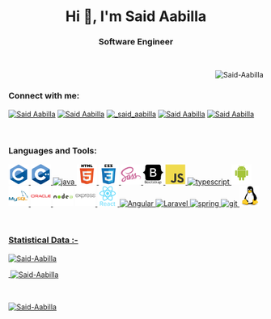 <h1 align="center">Hi 👋, I'm Said Aabilla</h1>
<h3 align="center">Software Engineer</h3>

<br>

<p><img align="right" src="https://github.com/Adam-pw/Adam-pw/blob/main/animation_500_kxa883sd.gif" alt="Said-Aabilla" /></p>

<br>

<h3 align="left">Connect with me:</h3>
<p align="left">
  <a href="mailto:said.aabilla@gmail.com" target="blank"><img align="center"
      src="https://logodownload.org/wp-content/uploads/2018/03/gmail-logo-16.png"
      alt="Said Aabilla" height="28" width="38" /></a>
  <a href="https://www.linkedin.com/in/said-aabilla/" target="blank"><img align="center"
      src="https://raw.githubusercontent.com/rahuldkjain/github-profile-readme-generator/master/src/images/icons/Social/linked-in-alt.svg"
      alt="Said Aabilla" height="30" width="40" /></a>
  <a href="https://www.instagram.com/_said_aabilla/" target="blank"><img align="center"
      src="https://raw.githubusercontent.com/rahuldkjain/github-profile-readme-generator/master/src/images/icons/Social/instagram.svg"
      alt="_said_aabilla" height="30" width="40" /></a>
  <a href="https://www.codewars.com/users/Said-Aabilla" target="blank"><img align="center"
      src="https://docs.codewars.com/logo.svg"
      alt="Said Aabilla" height="30" width="40" /></a>
 <a href="https://twitter.com/Said88217086" target="blank"><img align="center"
      src="https://raw.githubusercontent.com/rahuldkjain/github-profile-readme-generator/master/src/images/icons/Social/twitter.svg"
      alt="Said Aabilla" height="30" width="40" /></a>
</p>

<br>

<h3 align="left">Languages and Tools:</h3>
<p align="left"> 
    
<a href="https://www.cprogramming.com/" target="_blank"
    rel="noreferrer"> <img src="https://raw.githubusercontent.com/devicons/devicon/master/icons/c/c-original.svg"
      alt="c" width="40" height="40" /> </a> <a href="https://www.w3schools.com/cpp/" target="_blank" rel="noreferrer">
   <img src="https://raw.githubusercontent.com/devicons/devicon/master/icons/cplusplus/cplusplus-original.svg"
      alt="cplusplus" width="40" height="40" /> </a> <a href="https://www.oracle.com/java/" target="_blank" rel="noreferrer">
   <img src="https://upload.wikimedia.org/wikipedia/fr/thumb/2/2e/Java_Logo.svg/550px-Java_Logo.svg.png"
      alt="java" width="40" height="40" /> </a> <a href="https://www.w3.org/html/" target="_blank" rel="noreferrer"> <img 
      src="https://raw.githubusercontent.com/devicons/devicon/master/icons/html5/html5-original-wordmark.svg"
      alt="html5" width="40" height="40" /> </a> <a href="https://www.w3schools.com/css/" target="_blank"
    rel="noreferrer"> <img src="https://raw.githubusercontent.com/devicons/devicon/master/icons/css3/css3-original-wordmark.svg" alt="css3"
      width="40" height="40" /> </a> <a href="https://sass-lang.com" target="_blank" rel="noreferrer"> <img
      src="https://raw.githubusercontent.com/devicons/devicon/master/icons/sass/sass-original.svg" alt="sass" width="40"
      height="40" /> </a> <a href="https://getbootstrap.com" target="_blank" rel="noreferrer">
     <img src="https://raw.githubusercontent.com/devicons/devicon/master/icons/bootstrap/bootstrap-plain-wordmark.svg"
      alt="bootstrap" width="40" height="40" /> </a> <a href="https://www.w3schools.com/js/"
    target="_blank" rel="noreferrer"> <img 
      src="https://raw.githubusercontent.com/devicons/devicon/master/icons/javascript/javascript-original.svg"
      alt="javascript" width="40" height="40" /> </a> <a href="https://www.typescriptlang.org/"
    target="_blank" rel="noreferrer"> <img 
      src="https://upload.wikimedia.org/wikipedia/commons/thumb/4/4c/Typescript_logo_2020.svg/1200px-Typescript_logo_2020.svg.png"
      alt="typescript" width="40" height="40" /> </a> <a href="https://developer.android.com" target="_blank" rel="noreferrer"> <img
      src="https://raw.githubusercontent.com/devicons/devicon/master/icons/android/android-original-wordmark.svg"
      alt="android" width="40" height="40" /> </a> <a href="https://www.mysql.com/" target="_blank" rel="noreferrer"> <img 
      src="https://raw.githubusercontent.com/devicons/devicon/master/icons/mysql/mysql-original-wordmark.svg"
      alt="mysql" width="40" height="40" /> </a> <a href="https://www.oracle.com/" target="_blank"> <img src="https://raw.githubusercontent.com/devicons/devicon/master/icons/oracle/oracle-original.svg" alt="oracle" width="40" height="40"/> </a> <a href="https://nodejs.org" target="_blank" rel="noreferrer"> <img
      src="https://raw.githubusercontent.com/devicons/devicon/master/icons/nodejs/nodejs-original-wordmark.svg"
      alt="nodejs" width="40" height="40" /></a> <a href="https://expressjs.com" target="_blank"> <img src="https://raw.githubusercontent.com/devicons/devicon/master/icons/express/express-original-wordmark.svg" alt="express" width="40" height="40"/> </a> <a href="https://reactjs.org/" target="_blank" rel="noreferrer"> <img   
    src="https://raw.githubusercontent.com/devicons/devicon/master/icons/react/react-original-wordmark.svg"
      alt="react" width="40" height="40" /> </a> <a href="https://angular.io/" target="_blank" rel="noreferrer"> <img   
    src="https://upload.wikimedia.org/wikipedia/commons/thumb/c/cf/Angular_full_color_logo.svg/2048px-Angular_full_color_logo.svg.png"
      alt="Angular" width="40" height="40" /> </a> <a href="https://laravel.com/" target="_blank" rel="noreferrer"> <img   
    src="https://upload.wikimedia.org/wikipedia/commons/thumb/9/9a/Laravel.svg/1200px-Laravel.svg.png"
      alt="Laravel" width="40" height="40" /> </a><a href="https://spring.io/" target="_blank"> <img src="https://www.vectorlogo.zone/logos/springio/springio-icon.svg" alt="spring" width="40" height="40"/> </a> <a href="https://git-scm.com/" target="_blank"> <img src="https://www.vectorlogo.zone/logos/git-scm/git-scm-icon.svg" alt="git" width="40" height="40"/> </a> <a href="https://www.linux.org/" target="_blank"> <img src="https://raw.githubusercontent.com/devicons/devicon/master/icons/linux/linux-original.svg" alt="linux" width="40" height="40"/>  </p>

<br>

<h3>Statistical Data :-</h3>

<p><img align="center"
    src="https://github-readme-stats.vercel.app/api/top-langs?username=Said-Aabilla&show_icons=true&locale=en&bg_color=0d1117&text_color=ffffff&layout=compact"
    alt="Said-Aabilla" 
    bg_color=#808080/></p>
    
<p>&nbsp;<img align="center" src="https://github-readme-stats.vercel.app/api?username=Said-Aabilla&show_icons=true&locale=en&bg_color=0d1117&text_color=ffffff&repo=convoychat"
    alt="Said-Aabilla" /></p>

<br>

<p><img align="center" src="https://github-readme-streak-stats.herokuapp.com/?user=Said-Aabilla&theme=dark&background=0d1117&date_format=M%20j%5B%2C%20Y%5D" alt="Said-Aabilla" /></p>

      
<p align="left"> <a href="https://twitter.com/" target="blank"><img
      src="https://img.shields.io/twitter/follow/?logo=twitter&style=for-the-badge" alt="" /></a> </p>
